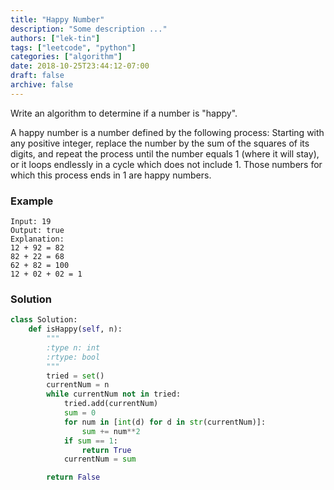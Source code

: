 ```yaml
---
title: "Happy Number"
description: "Some description ..."
authors: ["lek-tin"]
tags: ["leetcode", "python"]
categories: ["algorithm"]
date: 2018-10-25T23:44:12-07:00
draft: false
archive: false
---
```

Write an algorithm to determine if a number is "happy".

A happy number is a number defined by the following process: Starting with any positive integer, replace the number by the sum of the squares of its digits, and repeat the process until the number equals 1 (where it will stay), or it loops endlessly in a cycle which does not include 1. Those numbers for which this process ends in 1 are happy numbers.

### Example
```
Input: 19
Output: true
Explanation: 
12 + 92 = 82
82 + 22 = 68
62 + 82 = 100
12 + 02 + 02 = 1
```
### Solution
```python
class Solution:
    def isHappy(self, n):
        """
        :type n: int
        :rtype: bool
        """
        tried = set()
        currentNum = n
        while currentNum not in tried:
            tried.add(currentNum)
            sum = 0
            for num in [int(d) for d in str(currentNum)]:
                sum += num**2
            if sum == 1:
                return True
            currentNum = sum

        return False
```